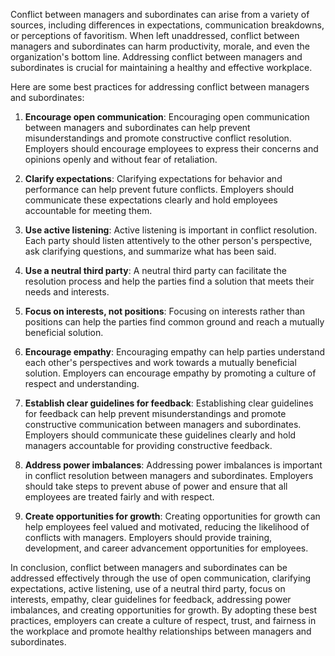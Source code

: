 

Conflict between managers and subordinates can arise from a variety of sources, including differences in expectations, communication breakdowns, or perceptions of favoritism. When left unaddressed, conflict between managers and subordinates can harm productivity, morale, and even the organization's bottom line. Addressing conflict between managers and subordinates is crucial for maintaining a healthy and effective workplace.

Here are some best practices for addressing conflict between managers and subordinates:

1. **Encourage open communication**: Encouraging open communication between managers and subordinates can help prevent misunderstandings and promote constructive conflict resolution. Employers should encourage employees to express their concerns and opinions openly and without fear of retaliation.

2. **Clarify expectations**: Clarifying expectations for behavior and performance can help prevent future conflicts. Employers should communicate these expectations clearly and hold employees accountable for meeting them.

3. **Use active listening**: Active listening is important in conflict resolution. Each party should listen attentively to the other person's perspective, ask clarifying questions, and summarize what has been said.

4. **Use a neutral third party**: A neutral third party can facilitate the resolution process and help the parties find a solution that meets their needs and interests.

5. **Focus on interests, not positions**: Focusing on interests rather than positions can help the parties find common ground and reach a mutually beneficial solution.

6. **Encourage empathy**: Encouraging empathy can help parties understand each other's perspectives and work towards a mutually beneficial solution. Employers can encourage empathy by promoting a culture of respect and understanding.

7. **Establish clear guidelines for feedback**: Establishing clear guidelines for feedback can help prevent misunderstandings and promote constructive communication between managers and subordinates. Employers should communicate these guidelines clearly and hold managers accountable for providing constructive feedback.

8. **Address power imbalances**: Addressing power imbalances is important in conflict resolution between managers and subordinates. Employers should take steps to prevent abuse of power and ensure that all employees are treated fairly and with respect.

9. **Create opportunities for growth**: Creating opportunities for growth can help employees feel valued and motivated, reducing the likelihood of conflicts with managers. Employers should provide training, development, and career advancement opportunities for employees.

In conclusion, conflict between managers and subordinates can be addressed effectively through the use of open communication, clarifying expectations, active listening, use of a neutral third party, focus on interests, empathy, clear guidelines for feedback, addressing power imbalances, and creating opportunities for growth. By adopting these best practices, employers can create a culture of respect, trust, and fairness in the workplace and promote healthy relationships between managers and subordinates.
